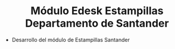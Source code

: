 <h1 align="center"> Módulo Edesk Estampillas Departamento de Santander</h1>

- Desarrollo del módulo de Estampillas Santander
